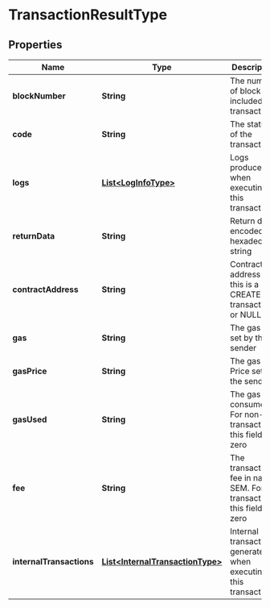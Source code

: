 # TransactionResultType

## Properties
Name | Type | Description | Notes
------------ | ------------- | ------------- | -------------
**blockNumber** | **String** | The number of block that included the transaction |  [optional]
**code** | **String** | The status of the transaction |  [optional]
**logs** | [**List&lt;LogInfoType&gt;**](LogInfoType.md) | Logs produced when executing this transaction |  [optional]
**returnData** | **String** | Return data encoded in hexadecimal string |  [optional]
**contractAddress** | **String** | Contract address if this is a CREATE transaction, or NULL |  [optional]
**gas** | **String** | The gas limit set by the sender |  [optional]
**gasPrice** | **String** | The gas Price set by the sender |  [optional]
**gasUsed** | **String** | The gas consumed. For non-VM transactions, this field is zero |  [optional]
**fee** | **String** | The transaction fee in nano SEM. For VM transactions, this field is zero |  [optional]
**internalTransactions** | [**List&lt;InternalTransactionType&gt;**](InternalTransactionType.md) | Internal transactions generated when executing this transaction |  [optional]
